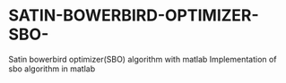 # SATIN-BOWERBIRD-OPTIMIZER-SBO-
Satin bowerbird optimizer(SBO) algorithm with matlab
Implementation of sbo algorithm in matlab
